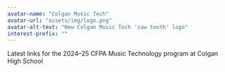 ```yaml
---
avatar-name: "Colgan Music Tech"
avatar-url: "assets/img/logo.png"
avatar-alt-text: "New Colgan Music Tech 'saw tooth' logo"
interest-prefix: ""
---
```


Latest links for the 2024–25 CFPA Music Technology program at Colgan High School
